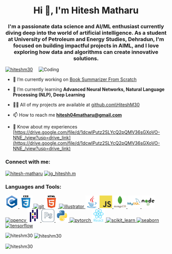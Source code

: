 <h1 align="center">Hi 👋, I'm Hitesh Matharu</h1>
<h3 align="center">I'm a passionate data science and AI/ML enthusiast currently diving deep into the world of artificial intelligence. As a student at University of Petroleum and Energy Studies, Dehradun, I'm focused on building impactful projects in AIML, and I love exploring how data and algorithms can create innovative solutions.</h3>
<img align='right' alt='Coding' width="400" src="https://media.giphy.com/media/bGgsc5mWoryfgKBx1u/giphy.gif">

<p align="left"> <a href="https://github.com/ryo-ma/github-profile-trophy"><img src="https://github-profile-trophy.vercel.app/?username=hiteshm30" alt="hiteshm30" /></a> </p>

- 🔭 I’m currently working on [Book Summarizer From Scratch](https://github.com/HiteshM30/Book-Summarizer.git)

- 🌱 I’m currently learning **Advanced Neural Networks, Natural Language Processing (NLP), Deep Learning**

- 👨‍💻 All of my projects are available at [github.com\HiteshM30](github.com\HiteshM30)

- 📫 How to reach me **hitesh04matharu@gmail.com**

- 📄 Know about my experiences [https://drive.google.com/file/d/1dcwIPutz2SLYcQ2pQMV36sGXoVO-NNE_/view?usp=drive_link](https://drive.google.com/file/d/1dcwIPutz2SLYcQ2pQMV36sGXoVO-NNE_/view?usp=drive_link)

<h3 align="left">Connect with me:</h3>
<p align="left">
<a href="https://linkedin.com/in/hitesh-matharu" target="blank"><img align="center" src="https://raw.githubusercontent.com/rahuldkjain/github-profile-readme-generator/master/src/images/icons/Social/linked-in-alt.svg" alt="hitesh-matharu" height="30" width="40" /></a>
<a href="https://instagram.com/ig_hiteshh.m" target="blank"><img align="center" src="https://raw.githubusercontent.com/rahuldkjain/github-profile-readme-generator/master/src/images/icons/Social/instagram.svg" alt="ig_hiteshh.m" height="30" width="40" /></a>
</p>

<h3 align="left">Languages and Tools:</h3>
<p align="left"> <a href="https://www.cprogramming.com/" target="_blank" rel="noreferrer"> <img src="https://raw.githubusercontent.com/devicons/devicon/master/icons/c/c-original.svg" alt="c" width="40" height="40"/> </a> <a href="https://www.w3schools.com/css/" target="_blank" rel="noreferrer"> <img src="https://raw.githubusercontent.com/devicons/devicon/master/icons/css3/css3-original-wordmark.svg" alt="css3" width="40" height="40"/> </a> <a href="https://git-scm.com/" target="_blank" rel="noreferrer"> <img src="https://www.vectorlogo.zone/logos/git-scm/git-scm-icon.svg" alt="git" width="40" height="40"/> </a> <a href="https://www.w3.org/html/" target="_blank" rel="noreferrer"> <img src="https://raw.githubusercontent.com/devicons/devicon/master/icons/html5/html5-original-wordmark.svg" alt="html5" width="40" height="40"/> </a> <a href="https://www.adobe.com/in/products/illustrator.html" target="_blank" rel="noreferrer"> <img src="https://www.vectorlogo.zone/logos/adobe_illustrator/adobe_illustrator-icon.svg" alt="illustrator" width="40" height="40"/> </a> <a href="https://www.java.com" target="_blank" rel="noreferrer"> <img src="https://raw.githubusercontent.com/devicons/devicon/master/icons/java/java-original.svg" alt="java" width="40" height="40"/> </a> <a href="https://developer.mozilla.org/en-US/docs/Web/JavaScript" target="_blank" rel="noreferrer"> <img src="https://raw.githubusercontent.com/devicons/devicon/master/icons/javascript/javascript-original.svg" alt="javascript" width="40" height="40"/> </a> <a href="https://www.mongodb.com/" target="_blank" rel="noreferrer"> <img src="https://raw.githubusercontent.com/devicons/devicon/master/icons/mongodb/mongodb-original-wordmark.svg" alt="mongodb" width="40" height="40"/> </a> <a href="https://www.mysql.com/" target="_blank" rel="noreferrer"> <img src="https://raw.githubusercontent.com/devicons/devicon/master/icons/mysql/mysql-original-wordmark.svg" alt="mysql" width="40" height="40"/> </a> <a href="https://nodejs.org" target="_blank" rel="noreferrer"> <img src="https://raw.githubusercontent.com/devicons/devicon/master/icons/nodejs/nodejs-original-wordmark.svg" alt="nodejs" width="40" height="40"/> </a> <a href="https://opencv.org/" target="_blank" rel="noreferrer"> <img src="https://www.vectorlogo.zone/logos/opencv/opencv-icon.svg" alt="opencv" width="40" height="40"/> </a> <a href="https://pandas.pydata.org/" target="_blank" rel="noreferrer"> <img src="https://raw.githubusercontent.com/devicons/devicon/2ae2a900d2f041da66e950e4d48052658d850630/icons/pandas/pandas-original.svg" alt="pandas" width="40" height="40"/> </a> <a href="https://www.photoshop.com/en" target="_blank" rel="noreferrer"> <img src="https://raw.githubusercontent.com/devicons/devicon/master/icons/photoshop/photoshop-line.svg" alt="photoshop" width="40" height="40"/> </a> <a href="https://www.python.org" target="_blank" rel="noreferrer"> <img src="https://raw.githubusercontent.com/devicons/devicon/master/icons/python/python-original.svg" alt="python" width="40" height="40"/> </a> <a href="https://pytorch.org/" target="_blank" rel="noreferrer"> <img src="https://www.vectorlogo.zone/logos/pytorch/pytorch-icon.svg" alt="pytorch" width="40" height="40"/> </a> <a href="https://reactjs.org/" target="_blank" rel="noreferrer"> <img src="https://raw.githubusercontent.com/devicons/devicon/master/icons/react/react-original-wordmark.svg" alt="react" width="40" height="40"/> </a> <a href="https://scikit-learn.org/" target="_blank" rel="noreferrer"> <img src="https://upload.wikimedia.org/wikipedia/commons/0/05/Scikit_learn_logo_small.svg" alt="scikit_learn" width="40" height="40"/> </a> <a href="https://seaborn.pydata.org/" target="_blank" rel="noreferrer"> <img src="https://seaborn.pydata.org/_images/logo-mark-lightbg.svg" alt="seaborn" width="40" height="40"/> </a> <a href="https://www.tensorflow.org" target="_blank" rel="noreferrer"> <img src="https://www.vectorlogo.zone/logos/tensorflow/tensorflow-icon.svg" alt="tensorflow" width="40" height="40"/> </a> </p>

<p><img align="left" src="https://github-readme-stats.vercel.app/api/top-langs?username=hiteshm30&show_icons=true&locale=en&layout=compact" alt="hiteshm30" /></p>

<p>&nbsp;<img align="center" src="https://github-readme-stats.vercel.app/api?username=hiteshm30&show_icons=true&locale=en" alt="hiteshm30" /></p>

<p><img align="center" src="https://github-readme-streak-stats.herokuapp.com/?user=hiteshm30&" alt="hiteshm30" /></p>
